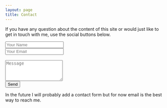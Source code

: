 ```yaml
---
layout: page
title: Contact
---
```

If you have any question about the content of this site or would just like to get in touch with me, use the social buttons below.

<form action="https://formspree.io/matthew.cox@uconn.edu" method="POST">
  <input type="text" name="name" placeholder="Your Name"><br>
  <input type="email" name="_replyto" placeholder="Your Email"><br><br>
  <textarea rows="4" col="50" name="message" placeholder="Message"></textarea><br>
  <button type="submit">Send</button>
</form>

In the future I will probably add a contact form but for now email is the best way to reach me.